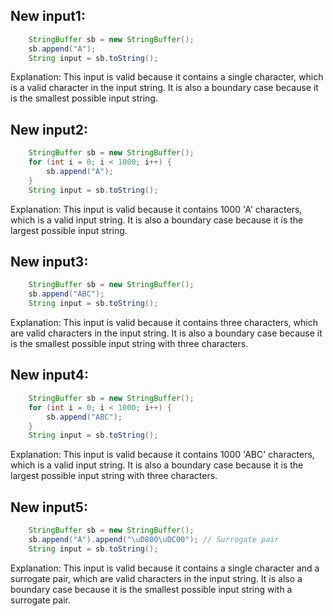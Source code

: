 ## New input1:
```java
    StringBuffer sb = new StringBuffer();
    sb.append("A");
    String input = sb.toString();
```
Explanation: This input is valid because it contains a single character, which is a valid character in the input string. It is also a boundary case because it is the smallest possible input string.

## New input2:
```java
    StringBuffer sb = new StringBuffer();
    for (int i = 0; i < 1000; i++) {
        sb.append("A");
    }
    String input = sb.toString();
```
Explanation: This input is valid because it contains 1000 'A' characters, which is a valid input string. It is also a boundary case because it is the largest possible input string.

## New input3:
```java
    StringBuffer sb = new StringBuffer();
    sb.append("ABC");
    String input = sb.toString();
```
Explanation: This input is valid because it contains three characters, which are valid characters in the input string. It is also a boundary case because it is the smallest possible input string with three characters.

## New input4:
```java
    StringBuffer sb = new StringBuffer();
    for (int i = 0; i < 1000; i++) {
        sb.append("ABC");
    }
    String input = sb.toString();
```
Explanation: This input is valid because it contains 1000 'ABC' characters, which is a valid input string. It is also a boundary case because it is the largest possible input string with three characters.

## New input5:
```java
    StringBuffer sb = new StringBuffer();
    sb.append("A").append("\uD800\uDC00"); // Surrogate pair
    String input = sb.toString();
```
Explanation: This input is valid because it contains a single character and a surrogate pair, which are valid characters in the input string. It is also a boundary case because it is the smallest possible input string with a surrogate pair.
